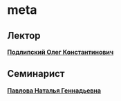 # meta

## Лектор
**[Подлипский Олег Константинович](https://wiki.mipt.tech/index.php/%D0%9F%D0%BE%D0%B4%D0%BB%D0%B8%D0%BF%D1%81%D0%BA%D0%B8%D0%B9_%D0%9E%D0%BB%D0%B5%D0%B3_%D0%9A%D0%BE%D0%BD%D1%81%D1%82%D0%B0%D0%BD%D1%82%D0%B8%D0%BD%D0%BE%D0%B2%D0%B8%D1%87)**

## Семинарист
[**Павлова Наталья Геннадьевна**](https://wiki.mipt.tech/index.php/%D0%9F%D0%B0%D0%B2%D0%BB%D0%BE%D0%B2%D0%B0_%D0%9D%D0%B0%D1%82%D0%B0%D0%BB%D1%8C%D1%8F_%D0%93%D0%B5%D0%BD%D0%BD%D0%B0%D0%B4%D1%8C%D0%B5%D0%B2%D0%BD%D0%B0)
